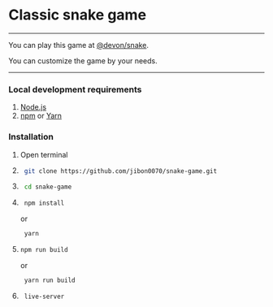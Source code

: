 # Classic snake game

---
You can play this game at [@devon/snake](https://devon.shonirakhra.com/snake).

You can customize the game by your needs.

---

### Local development requirements
1. [Node.js](https://nodejs.org/en/)
2. [npm](https://www.npmjs.com/) or [Yarn](https://yarnpkg.com/)


### Installation
1. Open terminal
2. ```bash
    git clone https://github.com/jibon0070/snake-game.git
   
3. ```bash
    cd snake-game
   
4. ```bash
    npm install
   ```
   or
   ```bash
    yarn
   ```
5. ```bash
   npm run build
   ```
   or
   ```bash
    yarn run build
   ```
6. ```bash
    live-server
   ```